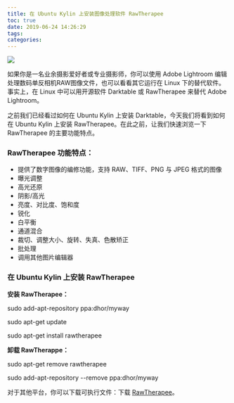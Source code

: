 ```yaml
---
title: 在 Ubuntu Kylin 上安装图像处理软件 RawTherapee
toc: true
date: 2019-06-24 14:26:29
tags:
categories:
---
```



![](http://www.ubuntukylin.com/upload/201603/1457316823398754.png)

如果你是一名业余摄影爱好者或专业摄影师，你可以使用 Adobe Lightroom 编辑处理数码单反相机RAW图像文件，也可以看看其它运行在 Linux 下的替代软件。事实上，在 Linux 中可以用开源软件 Darktable 或 RawTherapee 来替代 Adobe Lightroom。

之前我们已经看过如何在 Ubuntu Kylin 上安装 Darktable，今天我们将看到如何在 Ubuntu Kylin 上安装 RawTherapee。在此之前，让我们快速浏览一下 RawTherapee 的主要功能特点。

### RawTherapee 功能特点：

 * 提供了数字图像的编修功能，支持 RAW、TIFF、PNG 与 JPEG 格式的图像
 * 曝光调整
 * 高光还原
 * 阴影/高光
 * 亮度、对比度、饱和度
 * 锐化
 * 白平衡
 * 通道混合
 * 裁切、调整大小、旋转、失真、色散矫正
 * 批处理
 * 调用其他图片编辑器

### 在 Ubuntu Kylin 上安装 RawTherapee

**安装 RawTherapee：**

sudo add-apt-repository ppa:dhor/myway

sudo apt-get update

sudo apt-get install rawtherapee

**卸载 RawTherappe：**

sudo apt-get remove rawtherapee

sudo add-apt-repository --remove ppa:dhor/myway

对于其他平台，你可以下载可执行文件：下载 [RawTherapee](http://rawtherapee.com/downloads)。

